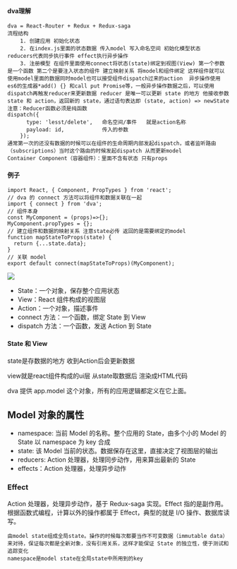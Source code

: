 #### dva理解

```
dva = React-Router + Redux + Redux-saga
流程结构
	1. 创建应用 初始化状态
	2. 在index.js里面的状态数据 传入model 写入命名空间 初始化模型状态   reducers代表同步执行事件 effect执行异步操作
	3. 注册模型 在组件里面使用connect将状态(state)绑定到视图(View) 第一个参数是一个函数 第二个是要注入状态的组件 建立映射关系 将model和组件绑定 这样组件就可以使用model里面的数据同时model也可以接受组件dispatch过来的action  异步操作使用es6的生成器*add() {} 和call put Promise等，一般异步操作数据之后，可以使用dispatch再触发reducer来更新数据 reducer 是唯一可以更新 state 的地方 他接收参数 state 和 action，返回新的 state，通过语句表达即 (state, action) => newState 注意：Reducer函数必须是纯函数
dispatch({
      type: 'lesst/delete',   命名空间/事件   就是action名称
      payload: id,			  传入的参数
    });	
通常第一次的还没有数据的时候可以在组件的生命周期内部发起dispatch，或者监听路由（subscriptions）当时这个路由的时候发起dispatch 从而更新model
Container Component（容器组件）：里面不含有状态 只有props
```

#### 例子

```
import React, { Component, PropTypes } from 'react';  
// dva 的 connect 方法可以将组件和数据关联在一起  
import { connect } from 'dva';  
// 组件本身  
const MyComponent = (props)=>{};  
MyComponent.propTypes = {};  
// 建立组件和数据的映射关系 注意state必传 返回的是需要绑定的model
function mapStateToProps(state) {  
  return {...state.data};  
}  
// 关联 model  
export default connect(mapStateToProps)(MyComponent); 
```



![](https://zos.alipayobjects.com/rmsportal/hUFIivoOFjVmwNXjjfPE.png)

- State：一个对象，保存整个应用状态
- View：React 组件构成的视图层
- Action：一个对象，描述事件
- connect 方法：一个函数，绑定 State 到 View
- dispatch 方法：一个函数，发送 Action 到 State

#### State 和 View

state是存数据的地方 收到Action后会更新数据

view就是react组件构成的ui层 从state取数据后 渲染成HTML代码

dva 提供 app.model 这个对象，所有的应用逻辑都定义在它上面。

## Model 对象的属性

- namespace: 当前 Model 的名称。整个应用的 State，由多个小的 Model 的 State 以 namespace 为 key 合成
- state: 该 Model 当前的状态。数据保存在这里，直接决定了视图层的输出
- reducers: Action 处理器，处理同步动作，用来算出最新的 State
- effects：Action 处理器，处理异步动作

### Effect

Action 处理器，处理异步动作，基于 Redux-saga 实现。Effect 指的是副作用。根据函数式编程，计算以外的操作都属于 Effect，典型的就是 I/O 操作、数据库读写。

```
由model state组成全局state。操作的时候每次都要当作不可变数据（immutable data）来对待，保证每次都是全新对象，没有引用关系，这样才能保证 State 的独立性，便于测试和追踪变化
namespace是model state在全局state中所用到的key
```

 